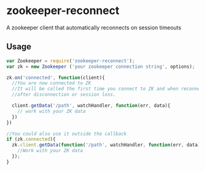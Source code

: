 # zookeeper-reconnect
A zookeeper client that automatically reconnects on session timeouts

## Usage

```javascript
var Zookeeper = require('zookeeper-reconnect');
var zk = new Zookeeper ('your zookeeper connection string', options);

zk.on('connected', function(client){
  //You are now connected to ZK
  //It will be called the first time you connect to ZK and when reconnecting
  //after disconnection or session loss.

  client.getData('/path', watchHandler, function(err, data){
    // work with your ZK data
  })
})

//You could also use it outside the callback
if (zk.connected){
  zk.client.getData(function('/path', watchHandler, function(err, data){
    //Work with your ZK data
  });
}
```

